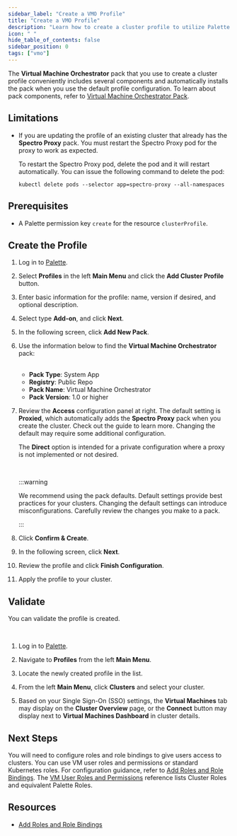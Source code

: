 ```yaml
---
sidebar_label: "Create a VMO Profile"
title: "Create a VMO Profile"
description: "Learn how to create a cluster profile to utilize Palette Virtual Machine Orchestrator capabilities."
icon: " "
hide_table_of_contents: false
sidebar_position: 0
tags: ["vmo"]
---
```


<!-- prettier-ignore -->
The **Virtual Machine Orchestrator** pack that you use to create a cluster profile conveniently includes several
components and automatically installs the <VersionedLink text="Spectro Proxy" url="/integrations/packs/?pack=spectro-proxy" /> pack when you use the default profile configuration. To learn
about pack components, refer to [Virtual Machine Orchestrator Pack](../vm-packs-profiles/vm-packs-profiles.md).

## Limitations

- If you are updating the profile of an existing cluster that already has the **Spectro Proxy** pack. You must restart
  the Spectro Proxy pod for the proxy to work as expected.

  To restart the Spectro Proxy pod, delete the pod and it will restart automatically. You can issue the following
  command to delete the pod:

  ```shell
  kubectl delete pods --selector app=spectro-proxy --all-namespaces
  ```

## Prerequisites

- A Palette permission key `create` for the resource `clusterProfile`.

## Create the Profile

1. Log in to [Palette](https://console.spectrocloud.com).

2. Select **Profiles** in the left **Main Menu** and click the **Add Cluster Profile** button.

3. Enter basic information for the profile: name, version if desired, and optional description.

4. Select type **Add-on**, and click **Next**.

5. In the following screen, click **Add New Pack**.

6. Use the information below to find the **Virtual Machine Orchestrator** pack:

   <br />

   - **Pack Type**: System App
   - **Registry**: Public Repo
   - **Pack Name**: Virtual Machine Orchestrator
   - **Pack Version**: 1.0 or higher

<!-- prettier-ignore -->
7. Review the **Access** configuration panel at right. The default setting is **Proxied**, which automatically adds the
   **Spectro Proxy** pack when you create the cluster. Check out the <VersionedLink text="Spectro Proxy" url="/integrations/packs/?pack=spectro-proxy" /> guide to learn more. Changing the default may require some additional configuration.

   The **Direct** option is intended for a private configuration where a proxy is not implemented or not desired.

   <br />

   :::warning

   We recommend using the pack defaults. Default settings provide best practices for your clusters. Changing the default
   settings can introduce misconfigurations. Carefully review the changes you make to a pack.

   :::

8. Click **Confirm & Create**.

9. In the following screen, click **Next**.

10. Review the profile and click **Finish Configuration**.

11. Apply the profile to your cluster.

## Validate

You can validate the profile is created.

<br />

1.  Log in to [Palette](https://console.spectrocloud.com).

2.  Navigate to **Profiles** from the left **Main Menu**.

3.  Locate the newly created profile in the list.

4.  From the left **Main Menu**, click **Clusters** and select your cluster.

5.  Based on your Single Sign-On (SSO) settings, the **Virtual Machines** tab may display on the **Cluster Overview**
    page, or the **Connect** button may display next to **Virtual Machines Dashboard** in cluster details.

## Next Steps

You will need to configure roles and role bindings to give users access to clusters. You can use VM user roles and
permissions or standard Kubernetes roles. For configuration guidance, refer to
[Add Roles and Role Bindings](add-roles-and-role-bindings.md). The
[VM User Roles and Permissions](../vm-roles-permissions.md) reference lists Cluster Roles and equivalent Palette Roles.

## Resources

- [Add Roles and Role Bindings](add-roles-and-role-bindings.md)
